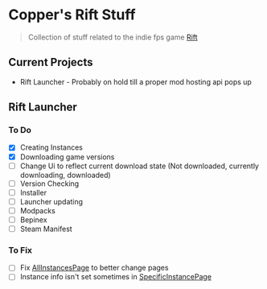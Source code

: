 # Copper's Rift Stuff

> Collection of stuff related to the indie fps game [Rift](https://store.steampowered.com/app/2629710/Rift_Genesis/)

## Current Projects

- Rift Launcher - Probably on hold till a proper mod hosting api pops up

## Rift Launcher

### To Do

- [X] Creating Instances
- [X] Downloading game versions
- [ ] Change Ui to reflect current download state (Not downloaded, currently downloading, downloaded)
- [ ] Version Checking
- [ ] Installer
- [ ] Launcher updating
- [ ] Modpacks
- [ ] Bepinex
- [ ] Steam Manifest

### To Fix

- [ ] Fix [AllInstancesPage](CopperDevs.Rift.Launcher/Views/Pages/AllInstancesPage.xaml) to better change pages
- [ ] Instance info isn't set sometimes in [SpecificInstancePage](CopperDevs.Rift.Launcher/Views/Pages/SpecificInstancePage.xaml)
